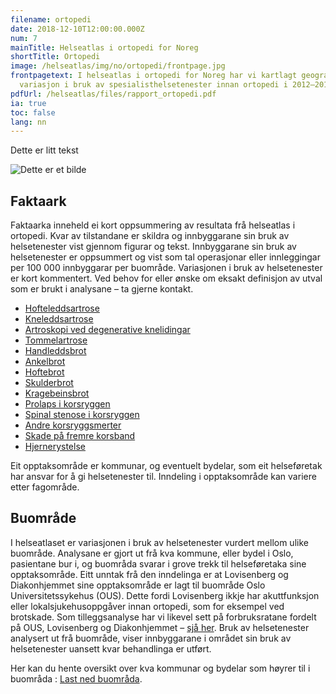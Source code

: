```yaml
---
filename: ortopedi
date: 2018-12-10T12:00:00.000Z
num: 7
mainTitle: Helseatlas i ortopedi for Noreg
shortTitle: Ortopedi
image: /helseatlas/img/no/ortopedi/frontpage.jpg
frontpagetext: I helseatlas i ortopedi for Noreg har vi kartlagt geografisk
  variasjon i bruk av spesialisthelsetenester innan ortopedi i 2012–2016.
pdfUrl: /helseatlas/files/rapport_ortopedi.pdf
ia: true
toc: false
lang: nn
---
```

Dette er litt tekst

![Dette er et bilde](/helseatlas/img/no/ortopedi/frontpage.jpg "Dette er figurtekst")

## Faktaark

Faktaarka inneheld ei kort oppsummering av resultata frå helseatlas i ortopedi. Kvar av tilstandane er skildra og innbyggarane sin bruk av helsetenester vist gjennom figurar og tekst. Innbyggarane sin bruk av helsetenester er oppsummert og vist som tal operasjonar eller innleggingar per 100 000 innbyggarar per buområde. Variasjonen i bruk av helsetenester er kort kommentert.
Ved behov for eller ønske om eksakt definisjon av utval som er brukt i analysane – ta gjerne kontakt.

* [Hofteleddsartrose](/helseatlas/files/ortopedi_faktaark_hofteleddsartrose.pdf)
* [Kneleddsartrose](/helseatlas/files/ortopedi_faktaark_kneleddsartrose.pdf)
* [Artroskopi ved degenerative knelidingar](/helseatlas/files/ortopedi_faktaark_artroskopi_ved_degenerative_knelidingar.pdf)
* [Tommelartrose](/helseatlas/files/ortopedi_faktaark_tommelartrose.pdf)
* [Handleddsbrot](/helseatlas/files/ortopedi_faktaark_handleddsbrot.pdf)
* [Ankelbrot](/helseatlas/files/ortopedi_faktaark_ankelbrot.pdf)
* [Hoftebrot](/helseatlas/files/ortopedi_faktaark_hoftebrot.pdf)
* [Skulderbrot](/helseatlas/files/ortopedi_faktaark_skulderbrot.pdf)
* [Kragebeinsbrot](/helseatlas/files/ortopedi_faktaark_kragebeinsbrot.pdf)
* [Prolaps i korsryggen](/helseatlas/files/ortopedi_faktaark_prolaps_i_korsryggen.pdf)
* [Spinal stenose i korsryggen](/helseatlas/files/ortopedi_faktaark_spinal_stenose_i_korsryggen.pdf)
* [Andre korsryggsmerter](/helseatlas/files/ortopedi_faktaark_andre_korsryggsmerter.pdf)
* [Skade på fremre korsband](/helseatlas/files/ortopedi_faktaark_skade_pa_fremre_korsband.pdf)
* [Hjernerystelse](/helseatlas/files/ortopedi_faktaark_hjernerystelse.pdf)

Eit opptaksområde er kommunar, og eventuelt bydelar, som eit helseføretak har ansvar for å gi helsetenester til. Inndeling i opptaksområde kan variere etter fagområde.

## Buområde

I helseatlaset er variasjonen i bruk av helsetenester vurdert mellom ulike buområde. Analysane er gjort ut frå kva kommune, eller bydel i Oslo, pasientane bur i, og buområda svarar i grove trekk til helseføretaka sine opptaksområde. Eitt unntak frå den inndelinga er at Lovisenberg og Diakonhjemmet sine opptaksområde er lagt til buområde Oslo Universitetssykehus (OUS). Dette fordi Lovisenberg ikkje har akuttfunksjon eller lokalsjukehusoppgåver innan ortopedi, som for eksempel ved brotskade. Som tilleggsanalyse har vi likevel sett på forbruksratane fordelt på OUS, Lovisenberg og Diakonhjemmet – [sjå her](/helseatlas/statisk/ortopedi_ous). Bruk av helsetenester analysert ut frå buområde, viser innbyggarane i området sin bruk av helsetenester uansett kvar behandlinga er utført.

Her kan du hente oversikt over kva kommunar og bydelar som høyrer til i buområda : [Last ned buområda](/helseatlas/files/ortopedi_buomraader.pdf).